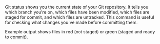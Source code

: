 Git status shows you the current state of your Git repository. It tells you which branch you're on, which files have been modified, which files are staged for commit, and which files are untracked. This command is useful for checking what changes you've made before committing them.

Example output shows files in red (not staged) or green (staged and ready to commit).